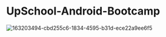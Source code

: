 # UpSchool-Android-Bootcamp
![163203494-cbd255c6-1834-4595-b31d-ece22a9ee6f5](https://user-images.githubusercontent.com/66526972/163675378-20c6dc48-f8ad-450a-8699-8490ec08d7e7.jpeg)
